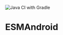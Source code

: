 ![Java CI with Gradle](https://github.com/eehP/ESMAndroid/workflows/Java%20CI%20with%20Gradle/badge.svg)

# ESMAndroid
